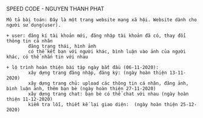 SPEED CODE - NGUYEN THANH PHAT

	Mô tả bài toán: Đây là một trang website mạng xã hội. Website dành cho người sử dụng(user).

    + user: đăng kí tài khoản mới, đăng nhập tài khoản đã có, thay đổi thông tin cá nhân
            đăng trạng thái, hình ảnh
            có thể kết bạn với người khác, bình luận vào ảnh của người khác, có thể nhắn tin với nhau
            
    + lộ trình hoàn thiện bài tập ngày bắt đầu (06-11-2020):
            xây dựng trang đăng nhập, đăng ký: (ngày hoàn thiện 13-11-2020)
            xây dựng trang chủ: upload các thông tin cá nhân, đăng ảnh, bình luận ảnh, thêm bạn bè (ngày hoàn thiện 27-11-2020)
            xây dựng trang chat: bạn bè có thể chat với nhau (ngày hoàn thiện 11-12-2020)
            kiểm tra lỗi, thiết kế lại giao diện:  (ngày hoàn thiện 25-12-2020)
                